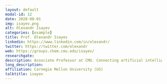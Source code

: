 ```yaml
---
layout: default
modal-id: 12
date: 2020-08-01
img: isayev.png
alt: Olexandr Isayev
categories: [example]
title: Prof. Olexandr Isayev
linkedin: https://www.linkedin.com/in/olexandr/
twitter: https://twitter.com/olexandr
web: https://groups.chem.cmu.edu/isayev/
researchgate: 
description: Associate Professor at CMU. Connecting artificial intelligence (AI) with chemical sciences
long_description:
affiliation: Carnegie Mellon University (US)
talktitle: isayev
---
```

